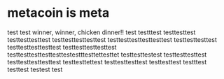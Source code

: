 # metacoin is meta

test
test
winner, winner, chicken dinner!!
test
testttest
testtesttest
testtesttesttest
testtesttesttesttest
testtesttesttesttesttest
testtesttesttest
testtesttesttesttest
testtesttesttesttest
testtesttesttesttesttestestttesttettesttet
testtesttestest
testtesttesttest
testtesttesttesttest
testtesttettest
testtesttesttest
testtesttest
testttest
testtest
testest
test
